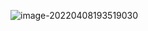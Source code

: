 ![image-20220408193519030](C:\Users\DELL\AppData\Roaming\Typora\typora-user-images\image-20220408193519030.png)